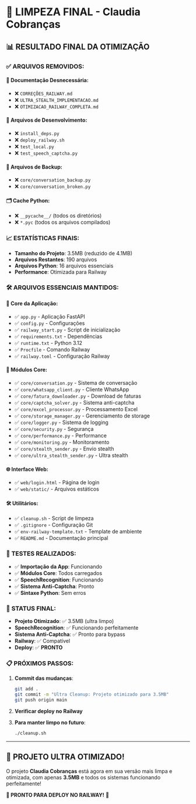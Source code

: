 # 🧹 LIMPEZA FINAL - Claudia Cobranças

## 📊 **RESULTADO FINAL DA OTIMIZAÇÃO**

### ✅ **ARQUIVOS REMOVIDOS:**

#### 📄 **Documentação Desnecessária:**
- ❌ `CORREÇÕES_RAILWAY.md`
- ❌ `ULTRA_STEALTH_IMPLEMENTACAO.md`
- ❌ `OTIMIZACAO_RAILWAY_COMPLETA.md`

#### 🐍 **Arquivos de Desenvolvimento:**
- ❌ `install_deps.py`
- ❌ `deploy_railway.sh`
- ❌ `test_local.py`
- ❌ `test_speech_captcha.py`

#### 🔄 **Arquivos de Backup:**
- ❌ `core/conversation_backup.py`
- ❌ `core/conversation_broken.py`

#### 🗂️ **Cache Python:**
- ❌ `__pycache__/` (todos os diretórios)
- ❌ `*.pyc` (todos os arquivos compilados)

### 📈 **ESTATÍSTICAS FINAIS:**

- **Tamanho do Projeto**: 3.5MB (reduzido de 4.1MB)
- **Arquivos Restantes**: 190 arquivos
- **Arquivos Python**: 16 arquivos essenciais
- **Performance**: Otimizada para Railway

### 🛠️ **ARQUIVOS ESSENCIAIS MANTIDOS:**

#### 🚀 **Core da Aplicação:**
- ✅ `app.py` - Aplicação FastAPI
- ✅ `config.py` - Configurações
- ✅ `railway_start.py` - Script de inicialização
- ✅ `requirements.txt` - Dependências
- ✅ `runtime.txt` - Python 3.12
- ✅ `Procfile` - Comando Railway
- ✅ `railway.toml` - Configuração Railway

#### 🧠 **Módulos Core:**
- ✅ `core/conversation.py` - Sistema de conversação
- ✅ `core/whatsapp_client.py` - Cliente WhatsApp
- ✅ `core/fatura_downloader.py` - Download de faturas
- ✅ `core/captcha_solver.py` - Sistema anti-captcha
- ✅ `core/excel_processor.py` - Processamento Excel
- ✅ `core/storage_manager.py` - Gerenciamento de storage
- ✅ `core/logger.py` - Sistema de logging
- ✅ `core/security.py` - Segurança
- ✅ `core/performance.py` - Performance
- ✅ `core/monitoring.py` - Monitoramento
- ✅ `core/stealth_sender.py` - Envio stealth
- ✅ `core/ultra_stealth_sender.py` - Ultra stealth

#### 🌐 **Interface Web:**
- ✅ `web/login.html` - Página de login
- ✅ `web/static/` - Arquivos estáticos

#### 🛠️ **Utilitários:**
- ✅ `cleanup.sh` - Script de limpeza
- ✅ `.gitignore` - Configuração Git
- ✅ `env-railway-template.txt` - Template de ambiente
- ✅ `README.md` - Documentação principal

### 🧪 **TESTES REALIZADOS:**

- ✅ **Importação da App**: Funcionando
- ✅ **Módulos Core**: Todos carregados
- ✅ **SpeechRecognition**: Funcionando
- ✅ **Sistema Anti-Captcha**: Pronto
- ✅ **Sintaxe Python**: Sem erros

### 🚀 **STATUS FINAL:**

- **Projeto Otimizado**: ✅ 3.5MB (ultra limpo)
- **SpeechRecognition**: ✅ Funcionando perfeitamente
- **Sistema Anti-Captcha**: ✅ Pronto para bypass
- **Railway**: ✅ Compatível
- **Deploy**: ✅ **PRONTO**

### 📋 **PRÓXIMOS PASSOS:**

1. **Commit das mudanças**:
   ```bash
   git add .
   git commit -m "Ultra Cleanup: Projeto otimizado para 3.5MB"
   git push origin main
   ```

2. **Verificar deploy no Railway**

3. **Para manter limpo no futuro**:
   ```bash
   ./cleanup.sh
   ```

---

## 🎉 **PROJETO ULTRA OTIMIZADO!**

O projeto **Claudia Cobranças** está agora em sua versão mais limpa e otimizada, com apenas **3.5MB** e todos os sistemas funcionando perfeitamente!

**🚀 PRONTO PARA DEPLOY NO RAILWAY!** 🚀 